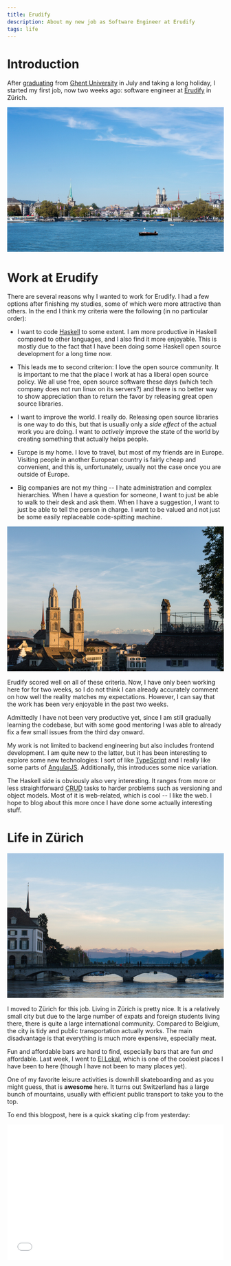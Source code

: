 ```yaml
---
title: Erudify
description: About my new job as Software Engineer at Erudify
tags: life
---
```


# Introduction

After [graduating] from [Ghent University] in July and taking a long holiday, I
started my first job, now two weeks ago: software engineer at [Erudify] in
Zürich.

[graduating]: /posts/2013-08-10-ugent-courses-review.html
[Ghent University]: http://ugent.be/
[Erudify]: http://erudify.com/

<div class="figure flickr">
<a href="http://www.flickr.com/photos/jaspervdj/9902794345/">
<img src="/images/2013-09-29-zurichsee.jpg" />
</a>
</div>

# Work at Erudify

There are several reasons why I wanted to work for Erudify. I had a few options
after finishing my studies, some of which were more attractive than others. In
the end I think my criteria were the following (in no particular order):

- I want to code [Haskell] to some extent. I am more productive in Haskell
  compared to other languages, and I also find it more enjoyable. This is mostly
  due to the fact that I have been doing some Haskell open source development
  for a long time now.

[Haskell]: http://haskell.org/

- This leads me to second criterion: I love the open source community. It is
  important to me that the place I work at has a liberal open source policy.
  We all use free, open source software these days (which tech company does not
  run linux on its servers?) and there is no better way to show appreciation
  than to return the favor by releasing great open source libraries.

- I want to improve the world. I really do. Releasing open source libraries is
  one way to do this, but that is usually only a *side effect* of the actual
  work you are doing. I want to *actively* improve the state of the world by
  creating something that actually helps people.

- Europe is my home. I love to travel, but most of my friends are in Europe.
  Visiting people in another European country is fairly cheap and convenient,
  and this is, unfortunately, usually not the case once you are outside of
  Europe.

- Big companies are not my thing -- I hate administration and complex
  hierarchies. When I have a question for someone, I want to just be able to
  walk to their desk and ask them. When I have a suggestion, I want to just be
  able to tell the person in charge. I want to be valued and not just be some
  easily replaceable code-spitting machine.

<div class="figure flickr">
<a href="http://www.flickr.com/photos/jaspervdj/9902779895/">
<img src="/images/2013-09-29-lindenhof.jpg" />
</a>
</div>

Erudify scored well on all of these criteria. Now, I have only been working here
for for two weeks, so I do not think I can already accurately comment on how
well the reality matches my expectations. However, I can say that the work has
been very enjoyable in the past two weeks.

Admittedly I have not been very productive yet, since I am still gradually
learning the codebase, but with some good mentoring I was able to already fix a
few small issues from the third day onward.

My work is not limited to backend engineering but also includes frontend
development. I am quite new to the latter, but it has been interesting to
explore some new technologies: I sort of like [TypeScript] and I really like
some parts of [AngularJS]. Additionally, this introduces some nice variation.

[TypeScript]: http://www.typescriptlang.org/
[AngularJS]: http://angularjs.org/

The Haskell side is obviously also very interesting. It ranges from more or less
straightforward [CRUD] tasks to harder problems such as versioning and object
models. Most of it is web-related, which is cool -- I like the web. I hope to
blog about this more once I have done some actually interesting stuff.

[CRUD]: http://en.wikipedia.org/wiki/Create,_read,_update_and_delete

# Life in Zürich

<div class="figure flickr">
<a href="http://www.flickr.com/photos/jaspervdj/9902908133/">
<img src="/images/2013-09-29-munsterbrucke.jpg" />
</a>
</div>

I moved to Zürich for this job. Living in Zürich is pretty nice. It is a
relatively small city but due to the large number of expats and foreign students
living there, there is quite a large international community. Compared to
Belgium, the city is tidy and public transportation actually works. The main
disadvantage is that everything is much more expensive, especially meat.

Fun and affordable bars are hard to find, especially bars that are fun *and*
affordable. Last week, I went to [El Lokal], which is one of the coolest places
I have been to here (though I have not been to many places yet).

[El Lokal]: http://www.ellokal.ch/

One of my favorite leisure activities is downhill skateboarding and as you might
guess, that is **awesome** here. It turns out Switzerland has a large bunch of
mountains, usually with efficient public transport to take you to the top.

To end this blogpost, here is a quick skating clip from yesterday:

<div style="text-align: center">
<iframe width="100%" height="315" src="//www.youtube.com/embed/gYdEVib_0AM" frameborder="0" allowfullscreen></iframe>
</div>
